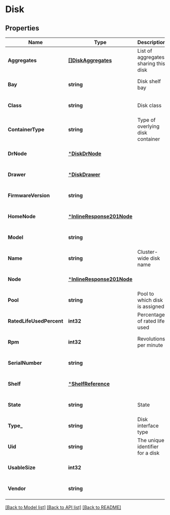 # Disk

## Properties
Name | Type | Description | Notes
------------ | ------------- | ------------- | -------------
**Aggregates** | [**[]DiskAggregates**](disk_aggregates.md) | List of aggregates sharing this disk | [optional] [default to null]
**Bay** | **string** | Disk shelf bay | [optional] [default to null]
**Class** | **string** | Disk class | [optional] [default to null]
**ContainerType** | **string** | Type of overlying disk container | [optional] [default to null]
**DrNode** | [***DiskDrNode**](disk_dr_node.md) |  | [optional] [default to null]
**Drawer** | [***DiskDrawer**](disk_drawer.md) |  | [optional] [default to null]
**FirmwareVersion** | **string** |  | [optional] [default to null]
**HomeNode** | [***InlineResponse201Node**](inline_response_201_node.md) |  | [optional] [default to null]
**Model** | **string** |  | [optional] [default to null]
**Name** | **string** | Cluster-wide disk name | [optional] [default to null]
**Node** | [***InlineResponse201Node**](inline_response_201_node.md) |  | [optional] [default to null]
**Pool** | **string** | Pool to which disk is assigned | [optional] [default to null]
**RatedLifeUsedPercent** | **int32** | Percentage of rated life used | [optional] [default to null]
**Rpm** | **int32** | Revolutions per minute | [optional] [default to null]
**SerialNumber** | **string** |  | [optional] [default to null]
**Shelf** | [***ShelfReference**](shelf_reference.md) |  | [optional] [default to null]
**State** | **string** | State | [optional] [default to null]
**Type_** | **string** | Disk interface type | [optional] [default to null]
**Uid** | **string** | The unique identifier for a disk | [optional] [default to null]
**UsableSize** | **int32** |  | [optional] [default to null]
**Vendor** | **string** |  | [optional] [default to null]

[[Back to Model list]](../README.md#documentation-for-models) [[Back to API list]](../README.md#documentation-for-api-endpoints) [[Back to README]](../README.md)


